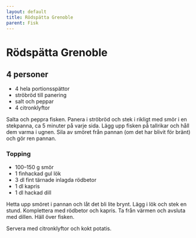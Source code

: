 ```yaml
---
layout: default
title: Rödspätta Grenoble
parent: Fisk
---
```

Rödspätta Grenoble
==================

4 personer
----------

-	4 hela portionsspättor
-	ströbröd till panering
-	salt och peppar
-	4 citronklyftor

Salta och peppra fisken. Panera i ströbröd och stek i rikligt med smör i en stekpanna, ca 5 minuter på varje sida. Lägg upp fisken på tallrikar och håll dem varma i ugnen. Sila av smöret från pannan (om det har blivit för bränt) och gör ren pannan.

### Topping

-	100–150 g smör
-	1 finhackad gul lök
-	3 dl fint tärnade inlagda rödbetor
-	1 dl kapris
-	1 dl hackad dill

Hetta upp smöret i pannan och låt det bli lite brynt. Lägg i lök och stek en stund. Komplettera med rödbetor och kapris. Ta från värmen och avsluta med dillen. Häll över fisken.

Servera med citronklyftor och kokt potatis.
